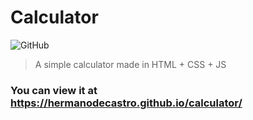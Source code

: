 # Calculator
![GitHub](https://img.shields.io/github/license/hermanodecastro/calculator)
> A simple calculator made in HTML + CSS + JS

### You can view it at https://hermanodecastro.github.io/calculator/

